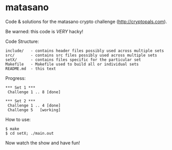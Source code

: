 matasano
========

Code &amp; solutions for the matasano crypto challenge (http://cryptopals.com).

Be warned: this code is _VERY_ hacky!

Code Structure:

    include/   - contains header files possibly used across multiple sets
    src/       - contains src files possibly used across multiple sets
    setX/      - contains files specific for the particular set
    Makefile   - Makefile used to build all or individual sets
    README.md  - this text

Progress:

    *** Set 1 ***
     Challenge 1 .. 8 [done]

    *** Set 2 ***
     Challenge 1 .. 4 [done]
     Challenge 5   [working]

How to use:

    $ make
    $ cd setX; ./main.out

Now watch the show and have fun!
